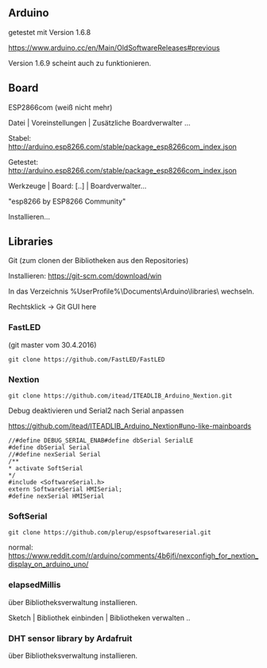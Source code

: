 ## Arduino ##
getestet mit Version 1.6.8

https://www.arduino.cc/en/Main/OldSoftwareReleases#previous

Version 1.6.9 scheint auch zu funktionieren.

## Board ##
ESP2866com (weiß nicht mehr)

Datei | Voreinstellungen | Zusätzliche Boardverwalter …

Stabel: http://arduino.esp8266.com/stable/package_esp8266com_index.json

Getestet: http://arduino.esp8266.com/stable/package_esp8266com_index.json


Werkzeuge | Board: [..] | Boardverwalter...

"esp8266 by ESP8266 Community"

Installieren…

## Libraries ##
Git (zum clonen der Bibliotheken aus den Repositories)

Installieren: https://git-scm.com/download/win

In das Verzeichnis %UserProfile%\Documents\Arduino\libraries\ wechseln.

Rechtsklick -> Git GUI here

### FastLED ###
(git master vom 30.4.2016)

`git clone https://github.com/FastLED/FastLED`

### Nextion ###
`git clone https://github.com/itead/ITEADLIB_Arduino_Nextion.git`

Debug deaktivieren und Serial2 nach Serial anpassen

https://github.com/itead/ITEADLIB_Arduino_Nextion#uno-like-mainboards

```
//#define DEBUG_SERIAL_ENAB#define dbSerial SerialLE
#define dbSerial Serial
//#define nexSerial Serial
/** 
* activate SoftSerial 
*/ 
#include <SoftwareSerial.h> 
extern SoftwareSerial HMISerial; 
#define nexSerial HMISerial
```

### SoftSerial ###
`git clone https://github.com/plerup/espsoftwareserial.git`

normal: https://www.reddit.com/r/arduino/comments/4b6jfi/nexconfigh_for_nextion_display_on_arduino_uno/

### elapsedMillis ###
über Bibliotheksverwaltung installieren.

Sketch | Bibliothek einbinden | Bibliotheken verwalten ..

### DHT sensor library by Ardafruit ###
über Bibliotheksverwaltung installieren. 
